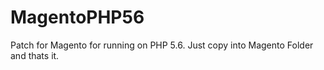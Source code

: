 # MagentoPHP56
Patch for Magento for running on PHP 5.6. Just copy into Magento Folder and thats it.
